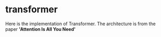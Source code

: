 # transformer
Here is the implementation of Transformer.
The architecture is from the paper **'Attention Is All You Need'**
